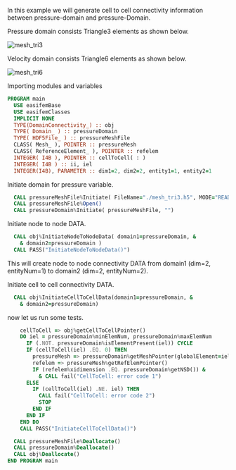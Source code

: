 In this example we will generate cell to cell connectivity information between pressure-domain and pressure-Domain.

Pressure domain consists Triangle3 elements as shown below.

![mesh_tri3](figures/mesh_tri3.png)

Velocity domain consists Triangle6 elements as shown below.

![mesh_tri6](figures/mesh_tri6.png)

Importing modules and variables

``` fortran
PROGRAM main
  USE easifemBase
  USE easifemClasses
  IMPLICIT NONE
  TYPE(DomainConnectivity_) :: obj
  TYPE( Domain_ ) :: pressureDomain
  TYPE( HDF5File_ ) :: pressureMeshFile
  CLASS( Mesh_ ), POINTER :: pressureMesh
  CLASS( ReferenceElement_ ), POINTER :: refelem
  INTEGER( I4B ), POINTER :: cellToCell( : )
  INTEGER( I4B ) :: ii, iel
  INTEGER(I4B), PARAMETER :: dim1=2, dim2=2, entity1=1, entity2=1
```

Initiate domain for pressure variable.

```fortran
  CALL pressureMeshFile%Initiate( FileName="./mesh_tri3.h5", MODE="READ" )
  CALL pressureMeshFile%Open()
  CALL pressureDomain%Initiate( pressureMeshFile, "")
```

Initiate node to node DATA.

```fortran
  CALL obj%InitiateNodeToNodeData( domain1=pressureDomain, &
    & domain2=pressureDomain )
  CALL PASS("InitiateNodeToNodeData()")
```

This will create node to node connectivity DATA from domain1 (dim=2, entityNum=1) to domain2 (dim=2, entityNum=2).

Initiate cell to cell connectivity DATA.

```fortran
  CALL obj%InitiateCellToCellData(domain1=pressureDomain, &
    & domain2=pressureDomain)
```

now let us run some tests.

```fortran
    cellToCell => obj%getCellToCellPointer()
    DO iel = pressureDomain%minElemNum, pressureDomain%maxElemNum
      IF (.NOT. pressureDomain%isElementPresent(iel)) CYCLE
      IF (cellToCell(iel) .EQ. 0) THEN
        pressureMesh => pressureDomain%getMeshPointer(globalElement=iel)
        refelem => pressureMesh%getRefElemPointer()
        IF (refelem%xidimension .EQ. pressureDomain%getNSD()) &
          & CALL fail("CellToCell: error code 1")
      ELSE
        IF (cellToCell(iel) .NE. iel) THEN
          CALL fail("CellToCell: error code 2")
          STOP
        END IF
      END IF
    END DO
    CALL PASS("InitiateCellToCellData()")
```


```fortran
  CALL pressureMeshFile%Deallocate()
  CALL pressureDomain%Deallocate()
  CALL obj%Deallocate()
END PROGRAM main
```
